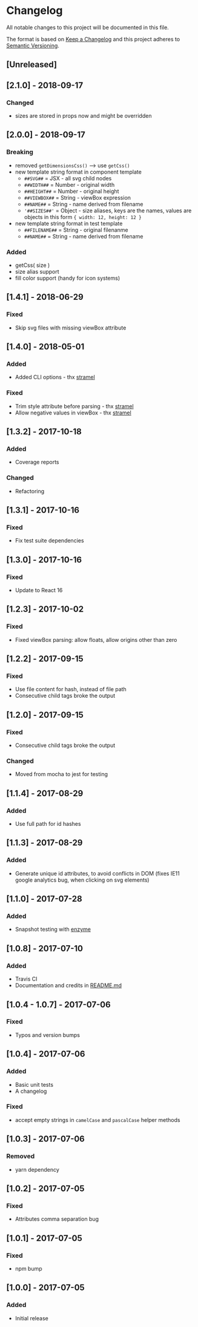 # Changelog
All notable changes to this project will be documented in this file.

The format is based on [Keep a Changelog](http://keepachangelog.com/en/1.0.0/)
and this project adheres to [Semantic Versioning](http://semver.org/spec/v2.0.0.html).

## [Unreleased]

## [2.1.0] - 2018-09-17
### Changed
- sizes are stored in props now and might be overridden

## [2.0.0] - 2018-09-17
### Breaking
- removed `getDimensionsCss()` --> use `getCss()`
- new template string format in component template
  - `##SVG##` = JSX - all svg child nodes
  - `##WIDTH##` = Number - original width
  - `##HEIGHT##` = Number - original height
  - `##VIEWBOX##` = String - viewBox expression
  - `##NAME##` = String - name derived from filename
  - `'##SIZES##'` = Object - size aliases, keys are the names, values are objects in this form `{ width: 12, height: 12 }`
- new template string format in test template
  - `##FILENAME##` = String - original filenanme
  - `##NAME##` = String - name derived from filename

### Added
- getCss( size )
- size alias support
- fill color support (handy for icon systems)

## [1.4.1] - 2018-06-29
### Fixed
- Skip svg files with missing viewBox attribute

## [1.4.0] - 2018-05-01
### Added
- Added CLI options - thx [stramel](https://github.com/stramel)
### Fixed
- Trim style attribute before parsing - thx [stramel](https://github.com/stramel)
- Allow negative values in viewBox - thx [stramel](https://github.com/stramel)

## [1.3.2] - 2017-10-18
### Added
- Coverage reports
### Changed
- Refactoring

## [1.3.1] - 2017-10-16
### Fixed
- Fix test suite dependencies

## [1.3.0] - 2017-10-16
### Fixed
- Update to React 16

## [1.2.3] - 2017-10-02
### Fixed
- Fixed viewBox parsing: allow floats, allow origins other than zero

## [1.2.2] - 2017-09-15
### Fixed
- Use file content for hash, instead of file path
- Consecutive child tags broke the output

## [1.2.0] - 2017-09-15
### Fixed
- Consecutive child tags broke the output
### Changed
- Moved from mocha to jest for testing

## [1.1.4] - 2017-08-29
### Added
- Use full path for id hashes

## [1.1.3] - 2017-08-29
### Added
- Generate unique id attributes, to avoid conflicts in DOM (fixes IE11 google analytics bug, when clicking on svg elements)

## [1.1.0] - 2017-07-28
### Added
- Snapshot testing with [enzyme](https://github.com/airbnb/enzyme)

## [1.0.8] - 2017-07-10
### Added
- Travis CI
- Documentation and credits in [README.md](./README.md)

## [1.0.4 - 1.0.7] - 2017-07-06
### Fixed
- Typos and version bumps

## [1.0.4] - 2017-07-06
### Added
- Basic unit tests
- A changelog
### Fixed
- accept empty strings in `camelCase` and `pascalCase` helper methods

## [1.0.3] - 2017-07-06
### Removed
- yarn dependency

## [1.0.2] - 2017-07-05
### Fixed
- Attributes comma separation bug

## [1.0.1] - 2017-07-05
### Fixed
- npm bump

## [1.0.0] - 2017-07-05
### Added
- Initial release
